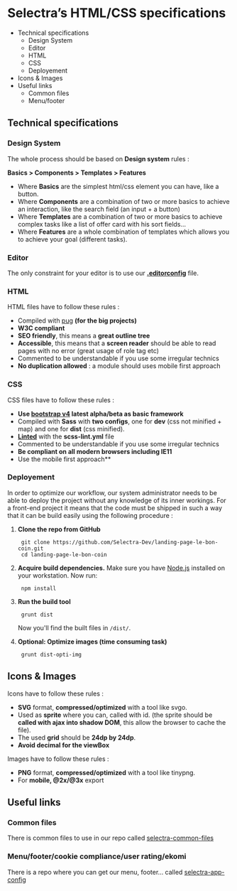 # Selectra’s HTML/CSS specifications


* Technical specifications
  * Design System
  * Editor
  * HTML
  * CSS
  * Deployement
* Icons & Images
* Useful links
  * Common files
  * Menu/footer




## Technical specifications

### Design System

The whole process should be based on **Design system** rules :

**Basics > Components >  Templates > Features**

* Where **Basics** are the simplest html/css element you can have, like a button.
* Where **Components** are a combination of two or more basics to achieve an interaction, like the search field (an input + a button)
* Where **Templates** are a combination of two or more basics to achieve complex tasks like a list of offer card with his sort fields…
* Where **Features** are a whole combination of templates which allows you to achieve your goal (different tasks).

### Editor

The only constraint for your editor is to use our **[.editorconfig](http://editorconfig.org/)** file.

### HTML

HTML files have to follow these rules :

* Compiled with [pug](https://pugjs.org/api/getting-started.html) **(for the big projects)**
* **W3C compliant**
* **SEO friendly**, this means a **great outline tree**
* **Accessible**, this means that a **screen reader** should be able to read pages with no error (great usage of role tag etc)
* Commented to be understandable if you use some irregular technics
* **No duplication allowed** : a module should uses mobile first approach

### CSS

CSS files have to follow these rules :

* **Use [bootstrap v4](https://v4-alpha.getbootstrap.com/) latest alpha/beta as basic framework**
* Compiled with **Sass** with **two configs**, one for **dev** (css not minified + map) and one for **dist** (css minified).
* **[Linted](https://github.com/sasstools/sass-lint)** with the **scss-lint.yml** file
* Commented to be understandable if you use some irregular technics
* **Be compliant on all modern browsers including IE11**
* Use the mobile first approach**

### Deployement

  In order to optimize our workflow, our system administrator needs to be able to deploy the project without any knowledge of its inner workings. For a front-end project it means that the code must be shipped in such a way that it can be build easily using the following procedure :


  1. **Clone the repo from GitHub**

          git clone https://github.com/Selectra-Dev/landing-page-le-bon-coin.git
          cd landing-page-le-bon-coin

  2. **Acquire build dependencies.** Make sure you have [Node.js](http://nodejs.org/) installed on your workstation. Now run:

          npm install

  3. **Run the build tool**

          grunt dist

      Now you'll find the built files in `/dist/`.

  4. **Optional: Optimize images (time consuming task)**

          grunt dist-opti-img

## Icons & Images

Icons have to follow these rules :

* **SVG** format, **compressed/optimized** with a tool like svgo.
* Used as **sprite** where you can, called with id. (the sprite should be **called with ajax into shadow DOM**, this allow the browser to cache the file).
* The used **grid** should be **24dp by 24dp**.
* **Avoid decimal for the viewBox**

Images have to follow these rules :

* **PNG** format, **compressed/optimized** with a tool like tinypng.
* For **mobile, @2x/@3x** export

## Useful links

### Common files

There is common files to use in our repo called [selectra-common-files](https://bitbucket.org/elrogue/selectra-common-files)

### Menu/footer/cookie compliance/user rating/ekomi

There is a repo where you can get our menu, footer... called [selectra-app-config](https://bitbucket.org/elrogue/selectra-app-config)
